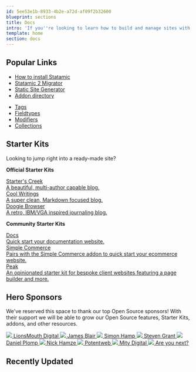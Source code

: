 ```yaml
---
id: 5ee53e1b-8933-4b2e-a72d-af09f2b32600
blueprint: sections
title: Docs
intro: 'If you''re looking to learn how to build and manage sites with Statamic, you''ve come to the right place. Make yourself at home, there''s lots to learn!'
template: home
section: docs
---
```

## Popular Links
<div class="flex">
<div class="w-1/2" markdown=1>

- [How to install Statamic](/installing)
- [Statamic 2 Migrator](https://github.com/statamic/migrator)
- [Static Site Generator](https://github.com/statamic/ssg)
- [Addon directory](https://statamic.com/addons)

</div>
<div class="w-1/2 pl-5" markdown=1>

- [Tags](/tags)
- [Fieldtypes](/fieldtypes)
- [Modifiers](/modifiers)
- [Collections](/collections)

</div>
</div>

## Starter Kits
Looking to jump right into a ready-made site?

**Official Starter Kits**

<div class="grid grid-cols-1 md:grid-cols-3 gap-4 mb-8">
    <a href="https://github.com/statamic/starter-kit-starters-creek" class="rounded custom bg-blue-lightest hover:text-black no-underline flex border shadow-md p-3 font-display relative">
        <div>
            <div class="font-bold">Starter's Creek</div>
            <div class="text-black text-xs">A beautiful, multi-author capable blog.</div>
        </div>
    </a>
    <a href="https://github.com/statamic/starter-kit-cool-writings" class="rounded custom bg-blue-lightest hover:text-black no-underline flex border shadow-md p-3 font-display relative">
        <div>
            <div class="font-bold">Cool Writings</div>
            <div class="text-black text-xs">A super clean, Markdown focused blog.</div>
        </div>
    </a>
    <a href="https://github.com/statamic/starter-kit-doogie-browser" class="rounded custom bg-blue-lightest hover:text-black no-underline flex border shadow-md p-3 font-display relative">
        <div>
            <div class="font-bold">Doogie Browser</div>
            <div class="text-black text-xs">A retro, IBM/VGA inspired journaling blog.</div>
        </div>
    </a>
</div>

**Community Starter Kits**

<div class="grid grid-cols-1 md:grid-cols-3 gap-4">
    <a href="https://github.com/doublethreedigital/docs-starter-kit" class="rounded custom bg-blue-lightest hover:text-black no-underline flex border shadow-md p-3 font-display relative">
        <div>
            <div class="font-bold">Docs</div>
            <div class="text-black text-xs">Quick start your documentation website.</div>
        </div>
    </a>
    <a href="https://github.com/doublethreedigital/sc-starter-kit" class="rounded custom bg-blue-lightest hover:text-black no-underline flex border shadow-md p-3 font-display relative">
        <div>
            <div class="font-bold">Simple Commerce</div>
            <div class="text-black text-xs">Pairs with the Simple Commerce addon to quick start your ecommerce website.</div>
        </div>
    </a>
    <a href="https://github.com/studio1902/statamic-peak" class="rounded custom bg-blue-lightest hover:text-black no-underline flex border shadow-md p-3 font-display relative">
        <div>
            <div class="font-bold">Peak</div>
            <div class="text-black text-xs">An opinionated starter kit for bespoke client websites featuring a page builder and more.</div>
        </div>
    </a>
</div>

## Hero Sponsors

We've reserved this space to thank our top Open Source sponsors! With their support we will be able to grow our Open Source features, Starter Kits, addons, and other resources.

<div class="grid grid-cols-1 md:grid-cols-3 gap-4 mb-12">
    <a href="https://github.com/LionsMouthDigital" class="rounded custom text-black bg-white transform hover:-rotate-1 no-underline flex border shadow-md p-1 items-center relative">
        <img src="https://avatars2.githubusercontent.com/u/11314482?s=200&amp;v=4" class="rounded h-12 w-12 mr-4">
        <span>LionsMouth Digital</span>
    </a>
    <a href="https://github.com/jsblair9" class="rounded custom text-black bg-white transform hover:-rotate-1 no-underline flex border shadow-md p-1 items-center relative">
        <img src="https://avatars1.githubusercontent.com/u/4450975?s=400&amp;u=3ae89e529e10dc471bf184db3e5ef99661b3f181&amp;v=4" class="rounded h-12 w-12 mr-4">
        <span>James Blair</span>
    </a>
    <a href="https://github.com/simonhamp" class="rounded custom text-black bg-white transform hover:-rotate-1 no-underline flex border shadow-md p-1 items-center relative">
        <img src="https://avatars3.githubusercontent.com/u/31628?s=400&amp;v=4" class="rounded h-12 w-12 mr-4">
        <span>Simon Hamp</span>
    </a>
    <a href="https://github.com/1stevengrant" class="rounded custom text-black bg-white transform hover:-rotate-1 no-underline flex border shadow-md p-1 items-center relative">
        <img src="https://avatars0.githubusercontent.com/u/112473?s=400&amp;v=4" class="rounded h-12 w-12 mr-4">
        <span>Steven Grant</span>
    </a>
    <a href="https://github.com/plompd" class="rounded custom text-black bg-white transform hover:-rotate-1 no-underline flex border shadow-md p-1 items-center relative">
        <img src="https://avatars0.githubusercontent.com/u/1482375?s=400&amp;v=4" class="rounded h-12 w-12 mr-4">
        <span>Daniel Plomp</span>
    </a>
    <a href="https://github.com/nickhamze" class="rounded custom text-black bg-white transform hover:-rotate-1 no-underline flex border shadow-md p-1 items-center relative">
        <img src="https://statamic.com/images/storage/avatars/zZGgwFvGojqTufxgA8dhImXMsG000pHQrxzRerU1.png?fit=max&amp;w=300&amp;h=300" class="rounded h-12 w-12 mr-4">
        <span>Nick Hamze</span>
    </a>
    <a href="https://github.com/potentweb" class="rounded custom text-black bg-white transform hover:-rotate-1 no-underline flex border shadow-md p-1 items-center relative">
        <img src="https://avatars.githubusercontent.com/u/4548490?s=400&amp;u=1aadacc6935366b7d3d408435ab4defba096c229&amp;v=4" class="rounded h-12 w-12 mr-4">
        <span>Potentweb</span>
    </a>
    <a href="https://github.com/mitydigital" class="rounded custom text-black bg-white transform hover:-rotate-1 no-underline flex border shadow-md p-1 items-center relative">
        <img src="https://avatars.githubusercontent.com/u/76409329?s=200&amp;v=4" class="rounded h-12 w-12 mr-4">
        <span>Mity Digital</span>
    </a>
    <a href="https://github.com/sponsors/statamic" class="rounded custom text-white bg-black transform hover:-rotate-1 no-underline flex border shadow-md py-1 px-3 text-center items-center relative">
        <img src="https://avatars.githubusercontent.com/u/9919?s=200&v=4" class="rounded-full h-12 w-12 mr-4">
        <spa>Are you next?</spa>
    </a>
</div>

## Recently Updated
